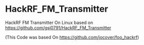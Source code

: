 # HackRF_FM_Transmitter
HackRF FM Transmitter On Linux
based on https://github.com/gsj0791/HackRF_FM_Transmitter

 (This Code was based On https://github.com/jocover/foo_hackrf)
